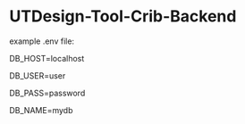 # UTDesign-Tool-Crib-Backend

example .env file:

DB_HOST=localhost

DB_USER=user

DB_PASS=password

DB_NAME=mydb
